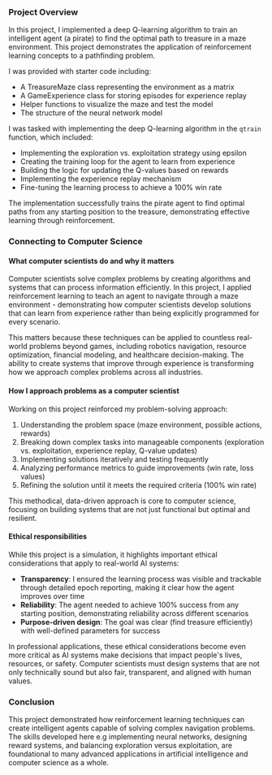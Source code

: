 ### Project Overview
In this project, I implemented a deep Q-learning algorithm to train an intelligent agent (a pirate) to find the optimal path to treasure in a maze environment. This project demonstrates the application of reinforcement learning concepts to a pathfinding problem.

I was provided with starter code including:
- A TreasureMaze class representing the environment as a matrix
- A GameExperience class for storing episodes for experience replay
- Helper functions to visualize the maze and test the model
- The structure of the neural network model

I was tasked with implementing the deep Q-learning algorithm in the `qtrain` function, which included:
- Implementing the exploration vs. exploitation strategy using epsilon
- Creating the training loop for the agent to learn from experience
- Building the logic for updating the Q-values based on rewards
- Implementing the experience replay mechanism
- Fine-tuning the learning process to achieve a 100% win rate

The implementation successfully trains the pirate agent to find optimal paths from any starting position to the treasure, demonstrating effective learning through reinforcement.

### Connecting to Computer Science

#### What computer scientists do and why it matters
Computer scientists solve complex problems by creating algorithms and systems that can process information efficiently. In this project, I applied reinforcement learning to teach an agent to navigate through a maze environment - demonstrating how computer scientists develop solutions that can learn from experience rather than being explicitly programmed for every scenario.

This matters because these techniques can be applied to countless real-world problems beyond games, including robotics navigation, resource optimization, financial modeling, and healthcare decision-making. The ability to create systems that improve through experience is transforming how we approach complex problems across all industries.

#### How I approach problems as a computer scientist
Working on this project reinforced my problem-solving approach:
1. Understanding the problem space (maze environment, possible actions, rewards)
2. Breaking down complex tasks into manageable components (exploration vs. exploitation, experience replay, Q-value updates)
3. Implementing solutions iteratively and testing frequently
4. Analyzing performance metrics to guide improvements (win rate, loss values)
5. Refining the solution until it meets the required criteria (100% win rate)

This methodical, data-driven approach is core to computer science, focusing on building systems that are not just functional but optimal and resilient.

#### Ethical responsibilities
While this project is a simulation, it highlights important ethical considerations that apply to real-world AI systems:

- **Transparency**: I ensured the learning process was visible and trackable through detailed epoch reporting, making it clear how the agent improves over time
- **Reliability**: The agent needed to achieve 100% success from any starting position, demonstrating reliability across different scenarios
- **Purpose-driven design**: The goal was clear (find treasure efficiently) with well-defined parameters for success

In professional applications, these ethical considerations become even more critical as AI systems make decisions that impact people's lives, resources, or safety. Computer scientists must design systems that are not only technically sound but also fair, transparent, and aligned with human values.

### Conclusion
This project demonstrated how reinforcement learning techniques can create intelligent agents capable of solving complex navigation problems. The skills developed here e.g implementing neural networks, designing reward systems, and balancing exploration versus exploitation, are foundational to many advanced applications in artificial intelligence and computer science as a whole.
